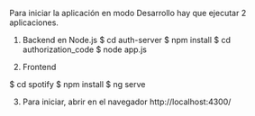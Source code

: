 Para iniciar la aplicación en modo Desarrollo hay que ejecutar 2 aplicaciones.

1. Backend en Node.js
$ cd auth-server
$ npm install
$ cd authorization_code
$ node app.js

2. Frontend

$ cd spotify
$ npm install
$ ng serve


3. Para iniciar, abrir en el navegador
http://localhost:4300/
